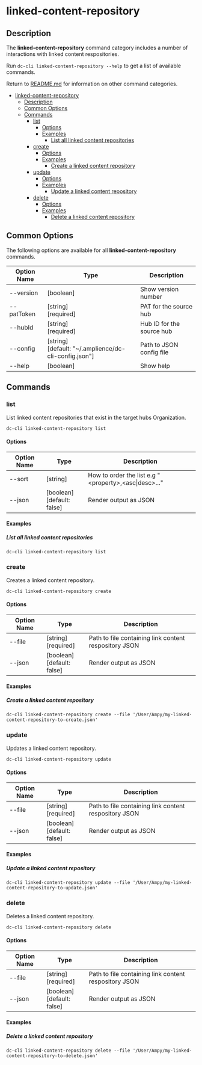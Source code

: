 # linked-content-repository

## Description

The **linked-content-repository** command category includes a number of interactions with linked content respositories.

Run `dc-cli linked-content-repository --help` to get a list of available commands.

Return to [README.md](../README.md) for information on other command categories.

<!-- MarkdownTOC levels="2,3" autolink="true" -->

- [linked-content-repository](#linked-content-repository)
  - [Description](#description)
  - [Common Options](#common-options)
  - [Commands](#commands)
    - [list](#list)
      - [Options](#options)
      - [Examples](#examples)
        - [List all linked content repositories](#list-all-linked-content-repositories)
    - [create](#create)
      - [Options](#options-1)
      - [Examples](#examples-1)
        - [Create a linked content repository](#create-a-linked-content-repository)
    - [update](#update)
      - [Options](#options-1)
      - [Examples](#examples-1)
        - [Update a linked content repository](#update-a-linked-content-repository)
    - [delete](#delete)
      - [Options](#options-2)
      - [Examples](#examples-2)
        - [Delete a linked content repository](#delete-a-linked-content-repository)

<!-- /MarkdownTOC -->

## Common Options

The following options are available for all **linked-content-repository** commands.

| Option Name | Type                                                       | Description               |
| ----------- | ---------------------------------------------------------- | ------------------------- |
| --version   | [boolean]                                                  | Show version number       |
| --patToken  | [string]<br />[required]                                   | PAT for the source hub    |
| --hubId     | [string]<br />[required]                                   | Hub ID for the source hub |
| --config    | [string]<br />[default: "~/.amplience/dc-cli-config.json"] | Path to JSON config file  |
| --help      | [boolean]                                                  | Show help                 |

## Commands

### list

List linked content repositories that exist in the target hubs Organization.

```
dc-cli linked-content-repository list
```

#### Options

| Option Name | Type                            | Description                                               |
| ----------- | ------------------------------- | --------------------------------------------------------- |
| --sort      | [string]                        | How to order the list e.g "\<property\>,\<asc\|desc\>..." |
| --json      | [boolean]<br />[default: false] | Render output as JSON                                     |

#### Examples

##### List all linked content repositories

```
dc-cli linked-content-repository list
```

### create

Creates a linked content repository.

```
dc-cli linked-content-repository create
```

#### Options

| Option Name | Type                            | Description                                           |
| ----------- | ------------------------------- | ----------------------------------------------------- |
| --file      | [string] <br />[required]       | Path to file containing link content respository JSON |
| --json      | [boolean]<br />[default: false] | Render output as JSON                                 |

#### Examples

##### Create a linked content repository

```
dc-cli linked-content-repository create --file '/User/Ampy/my-linked-content-repository-to-create.json'
```

### update

Updates a linked content repository.

```
dc-cli linked-content-repository update
```

#### Options

| Option Name | Type                            | Description                                           |
| ----------- | ------------------------------- | ----------------------------------------------------- |
| --file      | [string] <br />[required]       | Path to file containing link content respository JSON |
| --json      | [boolean]<br />[default: false] | Render output as JSON                                 |

#### Examples

##### Update a linked content repository

```
dc-cli linked-content-repository update --file '/User/Ampy/my-linked-content-repository-to-update.json'
```

### delete

Deletes a linked content repository.

```
dc-cli linked-content-repository delete
```

#### Options

| Option Name | Type                            | Description                                           |
| ----------- | ------------------------------- | ----------------------------------------------------- |
| --file      | [string] <br />[required]       | Path to file containing link content respository JSON |
| --json      | [boolean]<br />[default: false] | Render output as JSON                                 |

#### Examples

##### Delete a linked content repository

```
dc-cli linked-content-repository delete --file '/User/Ampy/my-linked-content-repository-to-delete.json'
```
